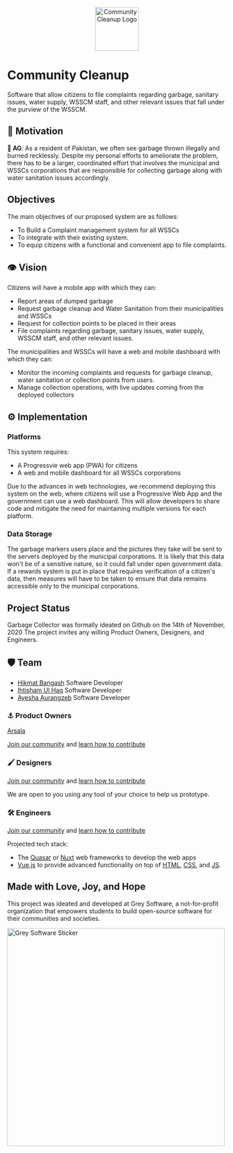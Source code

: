 <div align="center">
    <img alt="Community Cleanup Logo" width="100" src="/wsscmlogo.png">
</div>


# Community Cleanup

Software that allow citizens to file complaints regarding garbage, sanitary issues, water supply, WSSCM staff, and other relevant issues that fall under the purview of the WSSCM.


## 🥅 Motivation 

**👤 AG**: As a resident of Pakistan, we often see garbage thrown illegally and burned recklessly. Despite my personal efforts to ameliorate the problem, there has to be a larger, coordinated effort that involves the municipal and WSSCs corporations that are responsible for collecting garbage along with water sanitation issues accordingly. 


## Objectives

The main objectives of our proposed system are as follows: 

- To Build a Complaint management system for all WSSCs
- To integrate with their existing system.
- To equip citizens with a functional and convenient app to file complaints.


## 👁️ Vision 

Citizens will have a mobile app with which they can:

- Report areas of dumped garbage
- Request garbage cleanup and Water Sanitation from their municipalities and WSSCs
- Request for collection points to be placed in their areas 
- File complaints regarding garbage, sanitary issues, water supply, WSSCM staff, and other relevant issues.


The municipalities and WSSCs will have a web and mobile dashboard with which they can:

- Monitor the incoming complaints and requests for garbage cleanup, water sanitation or collection points from users.
- Manage collection operations, with live updates coming from the deployed collectors  

## ⚙️ Implementation

### Platforms

This system requires:

- A Progressvie web app (PWA) for citizens
- A web and mobile dashboard for all WSSCs corporations

Due to the advances in web technologies, we recommend deploying this system on the web, where citizens will use a Progressive Web App and the government can use a web dashboard. This will allow developers to share code and mitigate the need for maintaining multiple versions for each platform. 

### Data Storage

The garbage markers users place and the pictures they take will be sent to the servers deployed by the municipal corporations. It is likely that this data won't be of a sensitive nature, so it could fall under open government data. If a rewards system is put in place that requires verification of a citizen's data, then measures will have to be taken to ensure that data remains accessible only to the municipal corporations.

## Project Status

Garbage Collector was formally ideated on Github on the 14th of November, 2020
The project invites any willing Product Owners, Designers, and Engineers.

## 🛡️ Team
- [Hikmat Bangash](https://github.com/Hikmat-Bangash) Software Developer
- [Ihtisham Ul Haq](https://github.com/ihtisham914) Software Developer
- [Ayesha Aurangzeb](https://github.com/AyeshaAurangzeb) Software Developer

### ⚓ Product Owners

[Arsala](https://github.com/ArsalaBangash)

[Join our community](http://community.grey.software) and [learn how to contribute](https://grey.software/contribute)

### 🖌 Designers

[Join our community](http://community.grey.software) and [learn how to contribute](https://grey.software/contribute)

We are open to you using any tool of your choice to help us prototype.

### 🛠️ Engineers

[Join our community](http://community.grey.software) and [learn how to contribute](https://grey.software/contribute)

Projected tech stack:

- The [Quasar](https://quasar.dev) or [Nuxt](https://nuxtjs.org) web frameworks to develop the web apps
- [Vue.js](https://cssc.utm.utoronto.ca/resources/vue) to provide advanced functionality on top of [HTML](https://cssc.utm.utoronto.ca/resources/html), [CSS](https://cssc.utm.utoronto.ca/resources/css), and [JS](https://cssc.utm.utoronto.ca/resources/javascript).

## Made with Love, Joy, and Hope

This project was ideated and developed at Grey Software, a not-for-profit organization that empowers students to build open-source software for their communities and societies.

<img alt="Grey Software Sticker" width="500" src="https://grey.software/grey-software-sticker.png">
